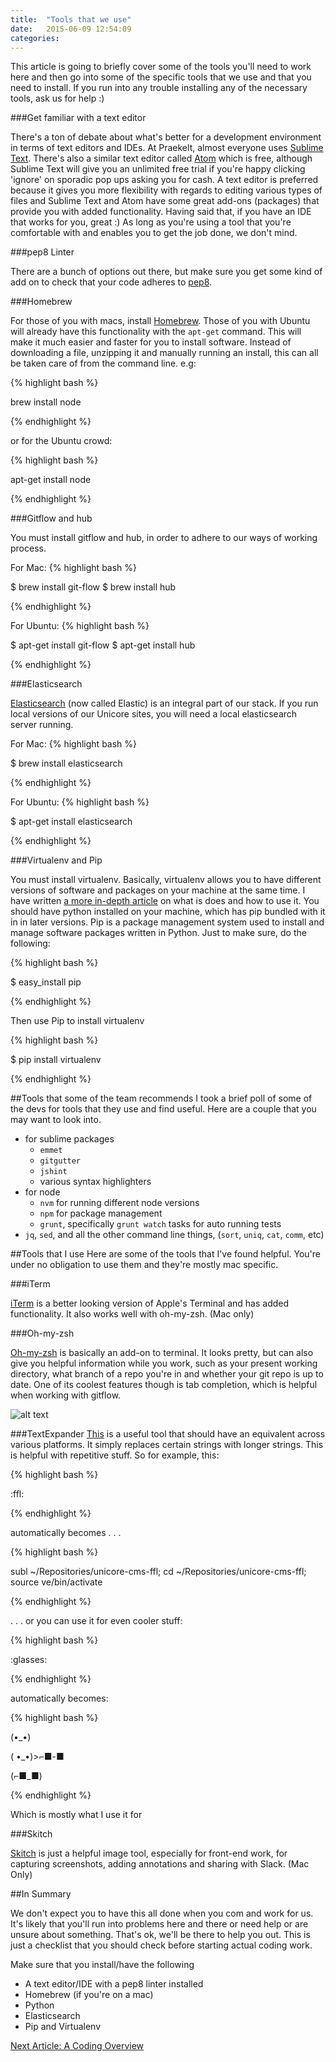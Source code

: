 ```yaml
---
title:  "Tools that we use"
date:   2015-06-09 12:54:09
categories: 
---
```


This article is going to briefly cover some of the tools you'll need to work here and then go into some of the specific tools that we use and that you need to install. If you run into any trouble installing any of the necessary tools, ask us for help :)

###Get familiar with a text editor

There's a ton of debate about what's better for a development environment in terms of text editors and IDEs. At Praekelt, almost everyone uses [Sublime Text](http://www.sublimetext.com/). There's also a similar text editor called [Atom](https://atom.io/) which is free, although Sublime Text will give you an unlimited free trial if you're happy clicking 'ignore' on sporadic pop ups asking you for cash. A text editor is preferred because it gives you more flexibility with regards to editing various types of files and Sublime Text and Atom have some great add-ons (packages) that provide you with added functionality. Having said that, if you have an IDE that works for you, great :) As long as you're using a tool that you're comfortable with and enables you to get the job done, we don't mind.

###pep8 Linter

There are a bunch of options out there, but make sure you get some kind of add on to check that your code adheres to [pep8](https://www.python.org/dev/peps/pep-0008/).

###Homebrew

For those of you with macs, install [Homebrew](http://brew.sh/). Those of you with Ubuntu will already have this functionality with the `apt-get` command. This will make it much easier and faster for you to install software. Instead of downloading a file, unzipping it and manually running an install, this can all be taken care of from the command line. e.g:

{% highlight bash %}

brew install node

{% endhighlight %}

or for the Ubuntu crowd:

{% highlight bash %}

apt-get install node

{% endhighlight %}

###Gitflow and hub

You must install gitflow and hub, in order to adhere to our ways of working process.

For Mac:
{% highlight bash %}

$ brew install git-flow
$ brew install hub

{% endhighlight %}

For Ubuntu:
{% highlight bash %}

$ apt-get install git-flow
$ apt-get install hub

{% endhighlight %}

###Elasticsearch

[Elasticsearch](https://www.elastic.co/products/elasticsearch) (now called Elastic) is an integral part of our stack. If you run local versions of our Unicore sites, you will need a local elasticsearch server running.

For Mac:
{% highlight bash %}

$ brew install elasticsearch

{% endhighlight %}

For Ubuntu:
{% highlight bash %}

$ apt-get install elasticsearch

{% endhighlight %}

###Virtualenv and Pip

You must install virtualenv. Basically, virtualenv allows you to have different versions of software and packages on your machine at the same time. I have written [a more in-depth article](http://nathanbegbie.github.io/wow/2015/06/10/virtualenv.html) on what is does and how to use it. You should have python installed on your machine, which has pip bundled with it in in later versions. Pip is a package management system used to install and manage software packages written in Python. Just to make sure, do the following:

{% highlight bash %}

$ easy_install pip

{% endhighlight %}

Then use Pip to install virtualenv

{% highlight bash %}

$ pip install virtualenv

{% endhighlight %}

##Tools that some of the team recommends
I took a brief poll of some of the devs for tools that they use and find useful. Here are a couple that you may want to look into.

* for sublime packages
  * `emmet` 
  * `gitgutter` 
  * `jshint`
  * various syntax highlighters
* for node
  * `nvm` for running different node versions 
  * `npm` for package management 
  * `grunt`, specifically `grunt watch` tasks for auto running tests
* `jq`, `sed`, and all the other command line things, (`sort`, `uniq`, `cat`, `comm`, etc)

##Tools that I use
Here are some of the tools that I've found helpful. You're under no obligation to use them and they're mostly mac specific.

###iTerm

[iTerm](https://www.iterm2.com/) is a better looking version of Apple's Terminal and has added functionality. It also works well with oh-my-zsh. (Mac only)

###Oh-my-zsh

[Oh-my-zsh](http://ohmyz.sh/) is basically an add-on to terminal. It looks pretty, but can also give you helpful information while you work, such as your present working directory, what branch of a repo you're in and whether your git repo is up to date. One of its coolest features though is tab completion, which is helpful when working with gitflow.

![alt text](/wow/resources/fig40.jpg "The glory of Oh-my-zsh and iTerm")

###TextExpander
[This](https://smilesoftware.com/TextExpander/index.html) is a useful tool that should have an equivalent across various platforms. It simply replaces certain strings with longer strings. This is helpful with repetitive stuff. So for example, this:

{% highlight bash %}

:ffl:

{% endhighlight %}

automatically becomes . . .

{% highlight bash %}

subl ~/Repositories/unicore-cms-ffl; cd ~/Repositories/unicore-cms-ffl; source ve/bin/activate

{% endhighlight %}

 . . . or you can use it for even cooler stuff:

 {% highlight bash %}

:glasses:

{% endhighlight %}

automatically becomes:

{% highlight bash %}

(•_•)

( •_•)>⌐■-■

(⌐■_■)

{% endhighlight %}

Which is mostly what I use it for

###Skitch

[Skitch](https://evernote.com/skitch/) is just a helpful image tool, especially for front-end work, for capturing screenshots, adding annotations and sharing with Slack. (Mac Only)

##In Summary

We don't expect you to have this all done when you com and work for us. It's likely that you'll run into problems here and there or need help or are unsure about something. That's ok, we'll be there to help you out. This is just a checklist that you should check before starting actual coding work.

Make sure that you install/have the following

- A text editor/IDE with a pep8 linter installed
- Homebrew (if you're on a mac)
- Python
- Elasticsearch
- Pip and Virtualenv

[Next Article: A Coding Overview](http://nathanbegbie.github.io/wow/2015/06/08/coding-overview.html)

